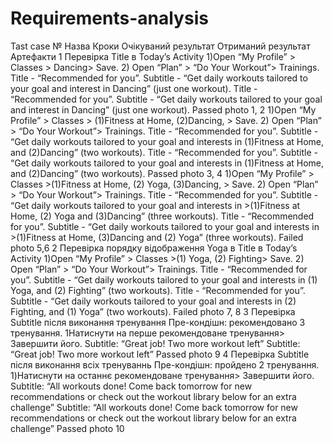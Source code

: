 # Requirements-analysis
Tast case №	Назва	Кроки	Очікуваний результат	Отриманий результат	Артефакти
1	Перевірка Title в Today’s Activity	1)Open “My Profile” > Classes > Dancing> Save.
2) Open “Plan” > “Do Your Workout”> Trainings.	Title - “Recommended for you”. Subtitle - “Get daily workouts tailored to your goal and interest in Dancing” (just one workout).	Title - “Recommended for you”. Subtitle - “Get daily workouts tailored to your goal and interest in Dancing” (just one workout). Passed	photo 1, 2
		1)Open “My Profile” > Classes > (1)Fitness at Home, (2)Dancing, > Save.
2) Open “Plan” > “Do Your Workout”> Trainings.	Title - “Recommended for you”. Subtitle - “Get daily workouts tailored to your goal and interests in (1)Fitness at Home, and (2)Dancing” (two workouts).	Title - “Recommended for you”. Subtitle - “Get daily workouts tailored to your goal and interests in (1)Fitness at Home, and (2)Dancing” (two workouts). Passed	photo 3, 4
		1)Open “My Profile” > Classes >(1)Fitness at Home, (2) Yoga, (3)Dancing, > Save.
2) Open “Plan” > “Do Your Workout”> Trainings.	Title - “Recommended for you”. Subtitle - “Get daily workouts tailored to your goal and interests in >(1)Fitness at Home, (2) Yoga and (3)Dancing” (three workouts).	Title - “Recommended for you”. Subtitle - “Get daily workouts tailored to your goal and interests in >(1)Fitness at Home, (3)Dancing and (2) Yoga” (three workouts). Failed	photo 5,6 
2	Перевірка порядку відображення Yoga в Title в Today’s Activity	1)Open “My Profile” > Classes >(1) Yoga, (2) Fighting> Save.
2) Open “Plan” > “Do Your Workout”> Trainings.	Title - “Recommended for you”. Subtitle - “Get daily workouts tailored to your goal and interests in (1) Yoga, and (2) Fighting” (two workouts).	Title - “Recommended for you”. Subtitle - “Get daily workouts tailored to your goal and interests in (2) Fighting, and (1) Yoga” (two workouts). Failed	photo 7, 8
3	Перевірка Subtitle після виконання тренування	Пре-кондішн: рекомендовано 3 тренування.
1Натиснути на перше рекомендоване тренування> Завершити його.	Subtitle: “Great job! Two more workout left”	Subtitle: “Great job! Two more workout left” Passed	photo 9
4	Перевірка Subtitle після виконання всіх тренуваннь	Пре-кондішн: пройдено 2 тренування.
1)Натиснути на останнє рекомендоване тренування> Завершити його.		Subtitle: “All workouts done! Come back tomorrow for new recommendations or check out the workout library below for an extra challenge”	Subtitle: “All workouts done! Come back tomorrow for new recommendations or check out the workout library below for an extra challenge” Passed	photo 10
					

